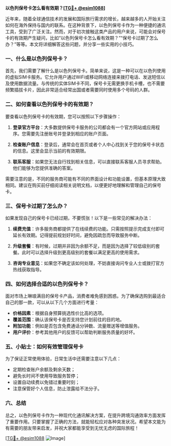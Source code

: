 **以色列保号卡怎么看有效期？[[TG💪+ @esim1088](https://t.me/s/esim1088)]**

近年来，随着全球通信技术的发展和国际旅行需求的增长，越来越多的人开始关注如何在海外保持与国内的联系。在这种背景下，以色列保号卡作为一种便捷的通讯工具，受到了广泛关注。然而，对于初次接触这类产品的用户来说，可能会对保号卡的有效期产生疑问，比如“以色列保号卡怎么看有效期？”“保号卡过期了怎么办？”等等。本文将详细解答这些问题，并分享一些实用的小技巧。

### 一、什么是以色列保号卡？

首先，我们需要了解什么是以色列保号卡。简单来说，这是一种可以在以色列使用的虚拟SIM卡服务。它允许用户通过WiFi或移动网络连接来拨打电话、发送短信以及使用数据流量。与传统的实体SIM卡不同，保号卡无需更换手机卡槽，也不需要频繁插拔卡片，因此非常适合经常出国或者需要同时使用多个号码的人群。

### 二、如何查看以色列保号卡的有效期？

要查看以色列保号卡的有效期，您可以按照以下步骤操作：

1. **登录官方平台**：大多数提供保号卡服务的公司都会有一个官方网站或应用程序。您需要先注册账号并登录到相应的账户页面。
   
2. **检查账户信息**：登录后，通常会在首页或者个人中心找到关于您的保号卡状态的信息。这里会显示当前的有效期限。

3. **联系客服**：如果您无法自行找到相关信息，可以直接联系客服人员寻求帮助。他们能够为您提供准确的答案。

需要注意的是，不同的服务商可能有不同的界面设计和功能设置，但基本原理大致相同。建议在购买前仔细阅读相关说明文档，以便更好地理解和管理自己的保号卡。

### 三、保号卡过期了怎么办？

如果发现自己的保号卡已经过期，不要慌张！以下是一些常见的解决办法：

1. **续费充值**：许多服务商都提供了在线续费的功能。只需按照提示完成支付即可延长有效期。记得提前规划好时间，避免因疏忽而导致服务中断。

2. **升级套餐**：有时候，过期并非因为余额不足，而是因为选择了较低级别的套餐。此时可以选择升级到更高级别的套餐以满足更高的使用需求。

3. **咨询专业意见**：如果您不确定该如何处理，不妨直接询问专业人士或拨打官方热线获取指导。

### 四、如何选择合适的以色列保号卡？

面对市场上琳琅满目的保号卡产品，消费者难免感到困惑。为了确保选购到最适合自己的那一款，可以从以下几个方面进行考量：

- **价格因素**：根据自身预算挑选性价比高的选项。
- **覆盖范围**：确认该保号卡是否支持您计划前往的目的地。
- **附加功能**：例如是否包含免费通话分钟数、流量赠送等增值服务。
- **用户评价**：参考其他用户的反馈可以帮助判断服务质量的好坏。

### 五、小贴士：如何有效管理保号卡

为了保证正常使用体验，日常生活中还需要注意以下几点：

- 定期检查账户余额及剩余天数；
- 避免长时间不使用导致服务暂停；
- 设置自动续费以免错过重要时刻；
- 注意保管好个人信息，防止泄露给不法分子。

### 六、总结

总之，以色列保号卡作为一种现代化通讯解决方案，在提升跨境沟通效率方面发挥了重要作用。只要掌握了正确的方法，就能轻松应对各种突发状况。希望本文能为有需要的朋友带来启发，并祝大家都能享受到无忧无虑的国际旅程！

[[TG💪+ @esim1088](https://t.me/s/esim1088) ![Image](https://i.postimg.cc/4NQfJmqS/Snipaste-2025-05-13-00-14-12.png)]